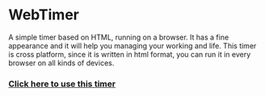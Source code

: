 # WebTimer

A simple timer based on HTML, running on a browser. It has a fine appearance and it will help you managing your working and life. This timer is cross platform, since it is written in html format, you can run it in every browser on all kinds of devices.

### [Click here to use this timer](https://jamesummec.github.io/WebTimer/timer.html)
